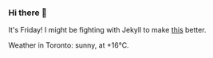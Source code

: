 ### Hi there :wave:

It's Friday! I might be fighting with Jekyll to make [this](https://swissclubto.github.io) better.

Weather in Toronto: sunny, at +16°C.
